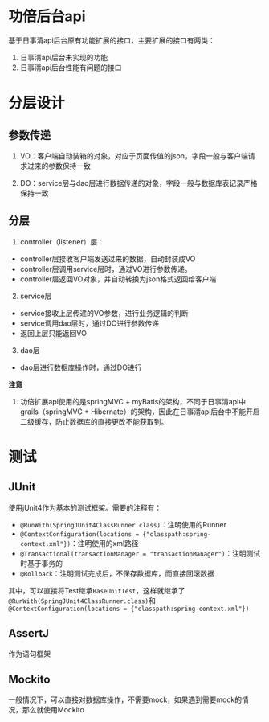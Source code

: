 # 功倍后台api

基于日事清api后台原有功能扩展的接口，主要扩展的接口有两类：

1. 日事清api后台未实现的功能
2. 日事清api后台性能有问题的接口

# 分层设计

## 参数传递

1. VO：客户端自动装箱的对象，对应于页面传值的json，字段一般与客户端请求过来的参数保持一致

2. DO：service层与dao层进行数据传递的对象，字段一般与数据库表记录严格保持一致

## 分层
1. controller（listener）层：

- controller层接收客户端发送过来的数据，自动封装成VO
- controller层调用service层时，通过VO进行参数传递。
- controller层返回VO对象，并自动转换为json格式返回给客户端

2. service层

- service接收上层传递的VO参数，进行业务逻辑的判断
- service调用dao层时，通过DO进行参数传递
- 返回上层只能返回VO

3. dao层

- dao层进行数据库操作时，通过DO进行

**注意**
1. 功倍扩展api使用的是springMVC + myBatis的架构，不同于日事清api中grails（springMVC + Hibernate）的架构，因此在日事清api后台中不能开启二级缓存，防止数据库的直接更改不能获取到。

# 测试
## JUnit
使用jUnit4作为基本的测试框架。需要的注释有：
- `@RunWith(SpringJUnit4ClassRunner.class)`：注明使用的Runner
- `@ContextConfiguration(locations = {"classpath:spring-context.xml"})`：注明使用的xml路径
- `@Transactional(transactionManager = "transactionManager")`：注明测试时基于事务的
- `@Rollback`：注明测试完成后，不保存数据库，而直接回滚数据

其中，可以直接将Test继承`BaseUnitTest`，这样就继承了`@RunWith(SpringJUnit4ClassRunner.class)`和`@ContextConfiguration(locations = {"classpath:spring-context.xml"})`

## AssertJ
作为语句框架

## Mockito
一般情况下，可以直接对数据库操作，不需要mock，如果遇到需要mock的情况，那么就使用Mockito